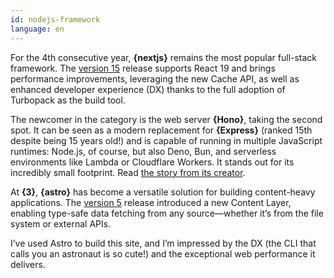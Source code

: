 ```yaml
---
id: nodejs-framework
language: en
---
```


For the 4th consecutive year, **{nextjs}** remains the most popular full-stack framework. The [version 15](https://nextjs.org/blog/next-15) release supports React 19 and brings performance improvements, leveraging the new Cache API, as well as enhanced developer experience (DX) thanks to the full adoption of Turbopack as the build tool.

The newcomer in the category is the web server **{Hono}**, taking the second spot. It can be seen as a modern replacement for **{Express}** (ranked 15th despite being 15 years old!) and is capable of running in multiple JavaScript runtimes: Node.js, of course, but also Deno, Bun, and serverless environments like Lambda or Cloudflare Workers. It stands out for its incredibly small footprint. Read [the story from its creator](https://blog.cloudflare.com/the-story-of-web-framework-hono-from-the-creator-of-hono/).

At **{3}**, **{astro}** has become a versatile solution for building content-heavy applications. The [version 5](https://astro.build/blog/astro-5/) release introduced a new Content Layer, enabling type-safe data fetching from any source—whether it’s from the file system or external APIs.

I’ve used Astro to build this site, and I’m impressed by the DX (the CLI that calls you an astronaut is so cute!) and the exceptional web performance it delivers.
